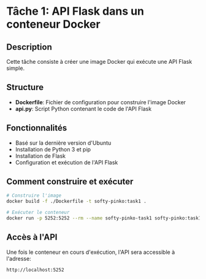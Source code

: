 # Tâche 1: API Flask dans un conteneur Docker

## Description
Cette tâche consiste à créer une image Docker qui exécute une API Flask simple.

## Structure
- **Dockerfile**: Fichier de configuration pour construire l'image Docker
- **api.py**: Script Python contenant le code de l'API Flask

## Fonctionnalités
- Basé sur la dernière version d'Ubuntu
- Installation de Python 3 et pip
- Installation de Flask
- Configuration et exécution de l'API Flask

## Comment construire et exécuter
```bash
# Construire l'image
docker build -f ./Dockerfile -t softy-pinko:task1 .

# Exécuter le conteneur
docker run -p 5252:5252 --rm --name softy-pinko-task1 softy-pinko:task1
```

## Accès à l'API
Une fois le conteneur en cours d'exécution, l'API sera accessible à l'adresse:
```
http://localhost:5252
```
